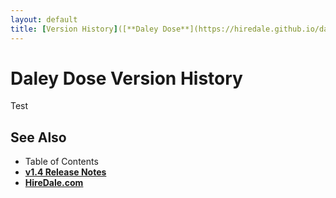 ```yaml
---
layout: default
title: [Version History]([**Daley Dose**](https://hiredale.github.io/daleydose/)
---
```


# Daley Dose Version History

Test

## See Also

- Table of Contents
- [**v1.4 Release Notes**](/daleydose/release-notes-v1.4.md)
- [**HireDale.com**](https://hiredale.github.io)
